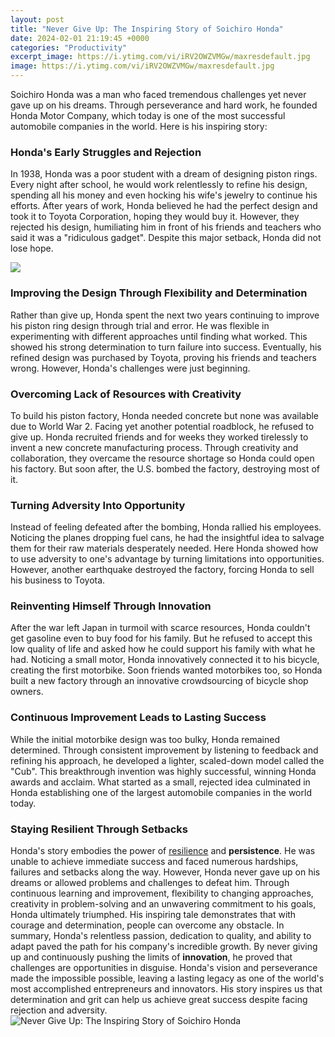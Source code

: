 ```yaml
---
layout: post
title: "Never Give Up: The Inspiring Story of Soichiro Honda"
date: 2024-02-01 21:19:45 +0000
categories: "Productivity"
excerpt_image: https://i.ytimg.com/vi/iRV2OWZVMGw/maxresdefault.jpg
image: https://i.ytimg.com/vi/iRV2OWZVMGw/maxresdefault.jpg
---
```


Soichiro Honda was a man who faced tremendous challenges yet never gave up on his dreams. Through perseverance and hard work, he founded Honda Motor Company, which today is one of the most successful automobile companies in the world. Here is his inspiring story:
### Honda's Early Struggles and Rejection
In 1938, Honda was a poor student with a dream of designing piston rings. Every night after school, he would work relentlessly to refine his design, spending all his money and even hocking his wife's jewelry to continue his efforts. After years of work, Honda believed he had the perfect design and took it to Toyota Corporation, hoping they would buy it. However, they rejected his design, humiliating him in front of his friends and teachers who said it was a "ridiculous gadget". Despite this major setback, Honda did not lose hope.

![](https://i.ytimg.com/vi/Edwko9BvUsY/maxresdefault.jpg)
### Improving the Design Through Flexibility and Determination  
Rather than give up, Honda spent the next two years continuing to improve his piston ring design through trial and error. He was flexible in experimenting with different approaches until finding what worked. This showed his strong determination to turn failure into success. Eventually, his refined design was purchased by Toyota, proving his friends and teachers wrong. However, Honda's challenges were just beginning.
### Overcoming Lack of Resources with Creativity
To build his piston factory, Honda needed concrete but none was available due to World War 2. Facing yet another potential roadblock, he refused to give up. Honda recruited friends and for weeks they worked tirelessly to invent a new concrete manufacturing process. Through creativity and collaboration, they overcame the resource shortage so Honda could open his factory. But soon after, the U.S. bombed the factory, destroying most of it. 
### Turning Adversity Into Opportunity 
Instead of feeling defeated after the bombing, Honda rallied his employees. Noticing the planes dropping fuel cans, he had the insightful idea to salvage them for their raw materials desperately needed. Here Honda showed how to use adversity to one's advantage by turning limitations into opportunities. However, another earthquake destroyed the factory, forcing Honda to sell his business to Toyota.
### Reinventing Himself Through Innovation
After the war left Japan in turmoil with scarce resources, Honda couldn't get gasoline even to buy food for his family. But he refused to accept this low quality of life and asked how he could support his family with what he had. Noticing a small motor, Honda innovatively connected it to his bicycle, creating the first motorbike. Soon friends wanted motorbikes too, so Honda built a new factory through an innovative crowdsourcing of bicycle shop owners.
### Continuous Improvement Leads to Lasting Success
While the initial motorbike design was too bulky, Honda remained determined. Through consistent improvement by listening to feedback and refining his approach, he developed a lighter, scaled-down model called the "Cub". This breakthrough invention was highly successful, winning Honda awards and acclaim. What started as a small, rejected idea culminated in Honda establishing one of the largest automobile companies in the world today.  
### Staying Resilient Through Setbacks
Honda's story embodies the power of [resilience](https://store.fi.io.vn/womens-crazy-rednecker-my-funny-redneck-boyfriend-v-neck-t-shirt/women&) and **persistence**. He was unable to achieve immediate success and faced numerous hardships, failures and setbacks along the way. However, Honda never gave up on his dreams or allowed problems and challenges to defeat him. Through continuous learning and improvement, flexibility to changing approaches, creativity in problem-solving and an unwavering commitment to his goals, Honda ultimately triumphed. His inspiring tale demonstrates that with courage and determination, people can overcome any obstacle.
In summary, Honda's relentless passion, dedication to quality, and ability to adapt paved the path for his company's incredible growth. By never giving up and continuously pushing the limits of **innovation**, he proved that challenges are opportunities in disguise. Honda's vision and perseverance made the impossible possible, leaving a lasting legacy as one of the world's most accomplished entrepreneurs and innovators. His story inspires us that determination and grit can help us achieve great success despite facing rejection and adversity.
![Never Give Up: The Inspiring Story of Soichiro Honda](https://i.ytimg.com/vi/iRV2OWZVMGw/maxresdefault.jpg)